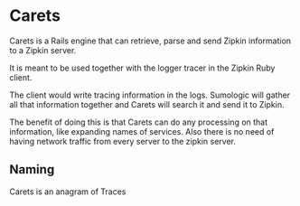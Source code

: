 # Carets

Carets is a Rails engine that can retrieve, parse and send Zipkin information to a Zipkin server.

It is meant to be used together with the logger tracer in the Zipkin Ruby client.

The client would write tracing information in the logs. Sumologic will gather all that information together and Carets will search it and send it to Zipkin.

The benefit of doing this is that Carets can do any processing on that information, like expanding names of services. Also there is no need of having network traffic from every server to the zipkin server.


## Naming

Carets is an anagram of Traces